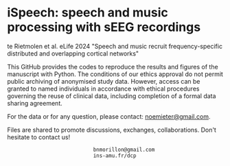 # iSpeech: speech and music processing with sEEG recordings
te Rietmolen et al. eLife 2024 "Speech and music recruit frequency-specific distributed and overlapping cortical networks"

This GitHub provides the codes to reproduce the results and figures of the manuscript with Python.
The conditions of our ethics approval do not permit public archiving of anonymised study data. 
However, access can be granted to named individuals in accordance with ethical procedures governing the reuse of clinical data, including completion of a formal data sharing agreement.

For the data or for any question, please contact: noemieter@gmail.com.

Files are shared to promote discussions, exchanges, collaborations. Don't hesitate to contact us!                       

                                bnmorillon@gmail.com
                                ins-amu.fr/dcp

